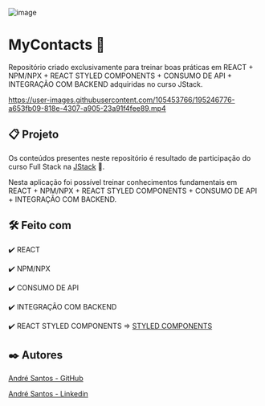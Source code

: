 ![image](https://user-images.githubusercontent.com/105453766/191643381-621a8f04-b13e-41c4-b458-31e0f8b1be43.png)

# MyContacts 🤘

Repositório criado exclusivamente para treinar boas práticas em REACT + NPM/NPX + REACT STYLED COMPONENTS + CONSUMO DE API + INTEGRAÇÃO COM BACKEND adquiridas no curso JStack.

https://user-images.githubusercontent.com/105453766/195246776-a653fb09-818e-4307-a905-23a91f4fee89.mp4

## 📋 Projeto

Os conteúdos presentes neste repositório é resultado de participação do curso Full Stack na [JStack](https://jstack.com.br) 🤘.

Nesta aplicação foi possível treinar conhecimentos fundamentais em REACT + NPM/NPX + REACT STYLED COMPONENTS + CONSUMO DE API + INTEGRAÇÃO COM BACKEND.

## 🛠️ Feito com

✔️ REACT

✔️ NPM/NPX

✔️ CONSUMO DE API

✔️ INTEGRAÇÃO COM BACKEND

✔️ REACT STYLED COMPONENTS => [STYLED COMPONENTS](https://styled-components.com)

## ✒️ Autores

[André Santos - GitHub](https://github.com/andrensantos99)

[André Santos - Linkedin](https://www.linkedin.com/in/andre-santos9900/)


